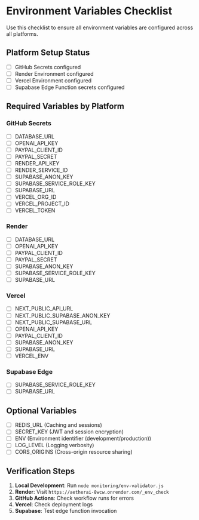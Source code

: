 # Environment Variables Checklist

Use this checklist to ensure all environment variables are configured across all platforms.

## Platform Setup Status

- [ ] GitHub Secrets configured
- [ ] Render Environment configured
- [ ] Vercel Environment configured
- [ ] Supabase Edge Function secrets configured

## Required Variables by Platform

### GitHub Secrets

- [ ] DATABASE_URL
- [ ] OPENAI_API_KEY
- [ ] PAYPAL_CLIENT_ID
- [ ] PAYPAL_SECRET
- [ ] RENDER_API_KEY
- [ ] RENDER_SERVICE_ID
- [ ] SUPABASE_ANON_KEY
- [ ] SUPABASE_SERVICE_ROLE_KEY
- [ ] SUPABASE_URL
- [ ] VERCEL_ORG_ID
- [ ] VERCEL_PROJECT_ID
- [ ] VERCEL_TOKEN

### Render

- [ ] DATABASE_URL
- [ ] OPENAI_API_KEY
- [ ] PAYPAL_CLIENT_ID
- [ ] PAYPAL_SECRET
- [ ] SUPABASE_ANON_KEY
- [ ] SUPABASE_SERVICE_ROLE_KEY
- [ ] SUPABASE_URL

### Vercel

- [ ] NEXT_PUBLIC_API_URL
- [ ] NEXT_PUBLIC_SUPABASE_ANON_KEY
- [ ] NEXT_PUBLIC_SUPABASE_URL
- [ ] OPENAI_API_KEY
- [ ] PAYPAL_CLIENT_ID
- [ ] SUPABASE_ANON_KEY
- [ ] SUPABASE_URL
- [ ] VERCEL_ENV

### Supabase Edge

- [ ] SUPABASE_SERVICE_ROLE_KEY
- [ ] SUPABASE_URL

## Optional Variables

- [ ] REDIS_URL (Caching and sessions)
- [ ] SECRET_KEY (JWT and session encryption)
- [ ] ENV (Environment identifier (development/production))
- [ ] LOG_LEVEL (Logging verbosity)
- [ ] CORS_ORIGINS (Cross-origin resource sharing)

## Verification Steps

1. **Local Development**: Run `node monitoring/env-validator.js`
2. **Render**: Visit `https://aetherai-8wcw.onrender.com/_env_check`
3. **GitHub Actions**: Check workflow runs for errors
4. **Vercel**: Check deployment logs
5. **Supabase**: Test edge function invocation
